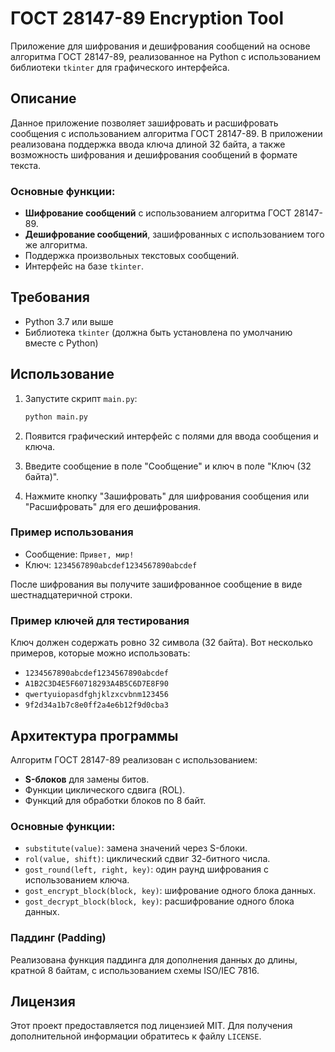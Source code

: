 # ГОСТ 28147-89 Encryption Tool

Приложение для шифрования и дешифрования сообщений на основе алгоритма ГОСТ 28147-89, реализованное на Python с использованием библиотеки `tkinter` для графического интерфейса.

## Описание

Данное приложение позволяет зашифровать и расшифровать сообщения с использованием алгоритма ГОСТ 28147-89. В приложении реализована поддержка ввода ключа длиной 32 байта, а также возможность шифрования и дешифрования сообщений в формате текста.

### Основные функции:
- **Шифрование сообщений** с использованием алгоритма ГОСТ 28147-89.
- **Дешифрование сообщений**, зашифрованных с использованием того же алгоритма.
- Поддержка произвольных текстовых сообщений.
- Интерфейс на базе `tkinter`.

## Требования

- Python 3.7 или выше
- Библиотека `tkinter` (должна быть установлена по умолчанию вместе с Python)

## Использование

1. Запустите скрипт `main.py`:

    ```bash
    python main.py
    ```

2. Появится графический интерфейс с полями для ввода сообщения и ключа.

3. Введите сообщение в поле "Сообщение" и ключ в поле "Ключ (32 байта)".

4. Нажмите кнопку "Зашифровать" для шифрования сообщения или "Расшифровать" для его дешифрования.

### Пример использования

- Сообщение: `Привет, мир!`
- Ключ: `1234567890abcdef1234567890abcdef`

После шифрования вы получите зашифрованное сообщение в виде шестнадцатеричной строки.

### Пример ключей для тестирования

Ключ должен содержать ровно 32 символа (32 байта). Вот несколько примеров, которые можно использовать:

- `1234567890abcdef1234567890abcdef`
- `A1B2C3D4E5F60718293A4B5C6D7E8F90`
- `qwertyuiopasdfghjklzxcvbnm123456`
- `9f2d34a1b7c8e0ff2a4e6b12f9d0cba3`

## Архитектура программы

Алгоритм ГОСТ 28147-89 реализован с использованием:
- **S-блоков** для замены битов.
- Функции циклического сдвига (ROL).
- Функций для обработки блоков по 8 байт.

### Основные функции:
- `substitute(value)`: замена значений через S-блоки.
- `rol(value, shift)`: циклический сдвиг 32-битного числа.
- `gost_round(left, right, key)`: один раунд шифрования с использованием ключа.
- `gost_encrypt_block(block, key)`: шифрование одного блока данных.
- `gost_decrypt_block(block, key)`: расшифрование одного блока данных.

### Паддинг (Padding)

Реализована функция паддинга для дополнения данных до длины, кратной 8 байтам, с использованием схемы ISO/IEC 7816.

## Лицензия

Этот проект предоставляется под лицензией MIT. Для получения дополнительной информации обратитесь к файлу `LICENSE`.
